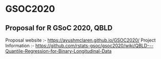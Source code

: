 # GSOC2020
## Proposal for R GSoC 2020, QBLD

Proposal website :- https://ayushmclaren.github.io/GSOC2020/
Project Information :- https://github.com/rstats-gsoc/gsoc2020/wiki/QBLD---Quantile-Regression-for-Binary-Longitudinal-Data 

